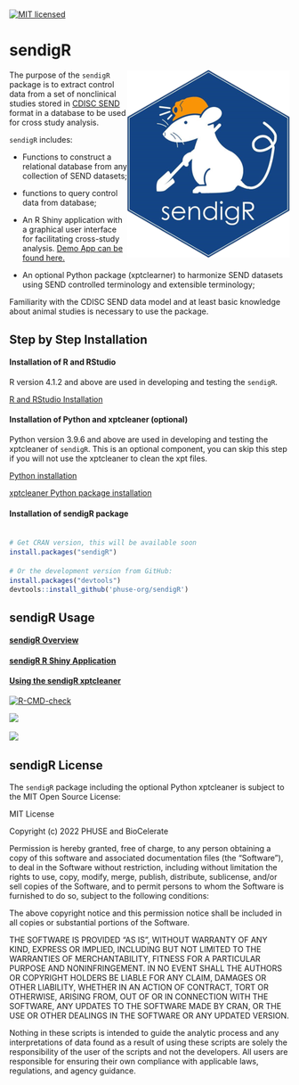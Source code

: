 
<!-- README.md is generated from README.Rmd. Please edit that file -->
<!-- badges: start -->
# 
[![MIT
licensed](https://img.shields.io/badge/license-MIT-blue.svg)](https://github.com/phuse-org/phuse-scripts/blob/master/LICENSE.md)
<!-- badges: end -->

# sendigR

<a href="https://github.com/phuse-org/sendigR"><img src="man/figures/logo.png" alt="sendigR logo" align="right" /></a>

The purpose of the `sendigR` package is to extract control data from a
set of nonclinical studies stored in [CDISC
SEND](https://www.cdisc.org/standards/foundational/send) format in a
database to be used for cross study analysis.

`sendigR` includes:

-   Functions to construct a relational database from any collection of
    SEND datasets;

-   functions to query control data from database;

-   An R Shiny application with a graphical user interface for
    facilitating cross-study analysis. [Demo App can be found here.](https://phuse-org.shinyapps.io/sendigR/)

-   An optional Python package (xptclearner) to harmonize SEND datasets
    using SEND controlled terminology and extensible terminology;

Familiarity with the CDISC SEND data model and at least basic knowledge
about animal studies is necessary to use the package.

## Step by Step Installation

#### Installation of R and RStudio

R version 4.1.2 and above are used in developing and testing the
`sendigR`.

[R and RStudio
Installation](https://rstudio-education.github.io/hopr/starting.html)

#### Installation of Python and xptcleaner (optional)

Python version 3.9.6 and above are used in developing and testing the
xptcleaner of `sendigR`. This is an optional component, you can skip
this step if you will not use the xptcleaner to clean the xpt files.

[Python installation](https://docs.python.org/3/using/index.html)

[xptcleaner Python package
installation](https://phuse-org.github.io/sendigR/articles/Usingxptcleaner.html)

#### Installation of sendigR package

``` r

# Get CRAN version, this will be available soon
install.packages("sendigR")

# Or the development version from GitHub:
install.packages("devtools")
devtools::install_github('phuse-org/sendigR')
```

## sendigR Usage

#### [sendigR Overview](https://phuse-org.github.io/sendigR/articles/Introduction.html)

#### [sendigR R Shiny Application](https://phuse-org.github.io/sendigR/articles/SendDashboard.html)

#### [Using the sendigR xptcleaner](https://phuse-org.github.io/sendigR/articles/Usingxptcleaner.html)

<!-- badges: start -->

[![R-CMD-check](https://github.com/phuse-org/sendigR/actions/workflows/R-CMD-check.yaml/badge.svg)](https://github.com/phuse-org/sendigR/actions/workflows/R-CMD-check.yaml)
<!-- badges: end -->

[![](https://cranlogs.r-pkg.org/badges/sendigR)](https://cran.r-project.org/package=sendigR)

[![](https://cranlogs.r-pkg.org/badges/grand-total/sendigR)](https://cran.r-project.org/package=sendigR)

## sendigR License

The `sendigR` package including the optional Python xptcleaner is
subject to the MIT Open Source License:

MIT License

Copyright (c) 2022 PHUSE and BioCelerate

Permission is hereby granted, free of charge, to any person obtaining a
copy of this software and associated documentation files (the
“Software”), to deal in the Software without restriction, including
without limitation the rights to use, copy, modify, merge, publish,
distribute, sublicense, and/or sell copies of the Software, and to
permit persons to whom the Software is furnished to do so, subject to
the following conditions:

The above copyright notice and this permission notice shall be included
in all copies or substantial portions of the Software.

THE SOFTWARE IS PROVIDED “AS IS”, WITHOUT WARRANTY OF ANY KIND, EXPRESS
OR IMPLIED, INCLUDING BUT NOT LIMITED TO THE WARRANTIES OF
MERCHANTABILITY, FITNESS FOR A PARTICULAR PURPOSE AND NONINFRINGEMENT.
IN NO EVENT SHALL THE AUTHORS OR COPYRIGHT HOLDERS BE LIABLE FOR ANY
CLAIM, DAMAGES OR OTHER LIABILITY, WHETHER IN AN ACTION OF CONTRACT,
TORT OR OTHERWISE, ARISING FROM, OUT OF OR IN CONNECTION WITH THE
SOFTWARE, ANY UPDATES TO THE SOFTWARE MADE BY CRAN, OR THE USE OR 
OTHER DEALINGS IN THE SOFTWARE OR ANY UPDATED VERSION.

Nothing in these scripts is intended to guide the analytic process and 
any interpretations of data found as a result of using these scripts are 
solely the responsibility of the user of the scripts and not the developers. All users are responsible for ensuring their own compliance with applicable laws, 
regulations, and agency guidance.
